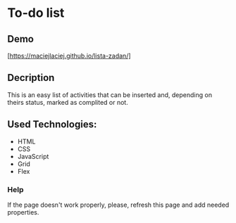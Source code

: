 # To-do list

## Demo
[https://maciejlaciej.github.io/lista-zadan/]

## Decription
This is an easy list of activities that can be inserted and, depending on theirs status, marked as complited or not.

## Used Technologies:
- HTML
- CSS
- JavaScript
- Grid
- Flex

### Help
If the page doesn't work properly, please, refresh this page and add needed properties.
